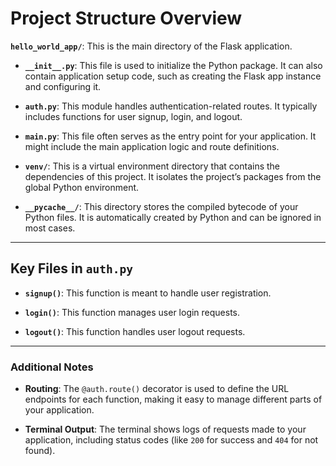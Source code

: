 # Project Structure Overview

**`hello_world_app/`**: This is the main directory of the Flask application.

- **`__init__.py`**: This file is used to initialize the Python package. It can also contain application setup code, such as creating the Flask app instance and configuring it.
  
- **`auth.py`**: This module handles authentication-related routes. It typically includes functions for user signup, login, and logout.
  
- **`main.py`**: This file often serves as the entry point for your application. It might include the main application logic and route definitions.
  
- **`venv/`**: This is a virtual environment directory that contains the dependencies of this project. It isolates the project’s packages from the global Python environment.
  
- **`__pycache__/`**: This directory stores the compiled bytecode of your Python files. It is automatically created by Python and can be ignored in most cases.

---

## Key Files in `auth.py`

- **`signup()`**: This function is meant to handle user registration.

- **`login()`**: This function manages user login requests.

- **`logout()`**: This function handles user logout requests.

---

### Additional Notes

- **Routing**: The `@auth.route()` decorator is used to define the URL endpoints for each function, making it easy to manage different parts of your application.

- **Terminal Output**: The terminal shows logs of requests made to your application, including status codes (like `200` for success and `404` for not found).
